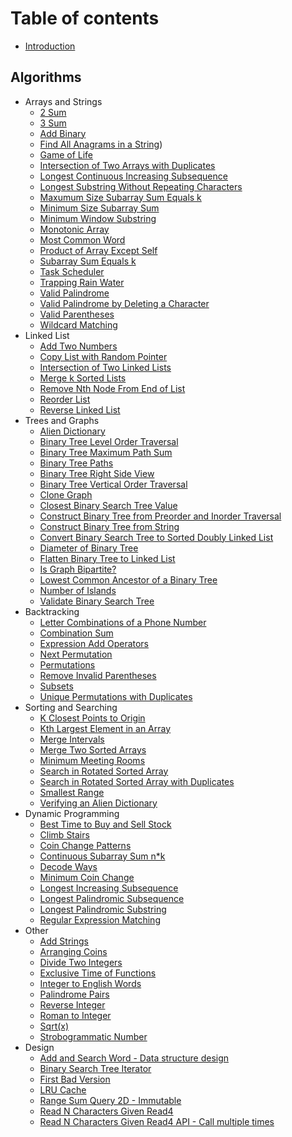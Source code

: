 # Table of contents

* [Introduction](README.md)

## Algorithms

* Arrays and Strings
    * [2 Sum](arrays_and_strings/2-sum.md)
    * [3 Sum](arrays_and_strings/3-sum.md)
    * [Add Binary](arrays_and_strings/add_binary.md)
    * [Find All Anagrams in a String](arrays_and_strings/all_anagrams.md))
    * [Game of Life](arrays_and_strings/game_of_life.md)
    * [Intersection of Two Arrays with Duplicates](arrays_and_strings/two_arrays.md)
    * [Longest Continuous Increasing Subsequence](arrays_and_strings/lcis.md)
    * [Longest Substring Without Repeating Characters](arrays_and_strings/longest_substring.md)
    * [Maxumum Size Subarray Sum Equals k](arrays_and_strings/max_subarray_sum_k.md)
    * [Minimum Size Subarray Sum](arrays_and_strings/min_subarray_sum.md)
    * [Minimum Window Substring](arrays_and_strings/min_window.md)
    * [Monotonic Array](arrays_and_strings/monotonic.md)
    * [Most Common Word](arrays_and_strings/most_common.md)
    * [Product of Array Except Self](arrays_and_strings/product.md)
    * [Subarray Sum Equals k](arrays_and_strings/subarray_sum_k.md)
    * [Task Scheduler](arrays_and_strings/tasks.md)
    * [Trapping Rain Water](arrays_and_strings/rain_water.md)
    * [Valid Palindrome](arrays_and_strings/valid_palindrome.md)
    * [Valid Palindrome by Deleting a Character](arrays_and_strings/palindrome_by_deletion.md)
    * [Valid Parentheses](arrays_and_strings/valid_parentheses.md)
    * [Wildcard Matching](arrays_and_strings/wildcard.md)
* Linked List
    * [Add Two Numbers](linked_list/add_two_numbers.md)
    * [Copy List with Random Pointer](linked_list/copy_with_random.md)
    * [Intersection of Two Linked Lists](linked_list/get_intersection_node.md)
    * [Merge k Sorted Lists](linked_list/merge_lists.md)
    * [Remove Nth Node From End of List](linked_list/nth_node_from_end.md)
    * [Reorder List](linked_list/reorder_list.md)
    * [Reverse Linked List](linked_list/reverse_linked_list.md)
* Trees and Graphs
    * [Alien Dictionary](trees_and_graphs/alien.md)
    * [Binary Tree Level Order Traversal](trees_and_graphs/level_order_traversal.md)
    * [Binary Tree Maximum Path Sum](trees_and_graphs/max_path_sum.md)
    * [Binary Tree Paths](trees_and_graphs/tree_path.md)
    * [Binary Tree Right Side View](trees_and_graphs/right_view.md)
    * [Binary Tree Vertical Order Traversal](trees_and_graphs/vertical_order_traversal.md)
    * [Clone Graph](trees_and_graphs/clone.md)
    * [Closest Binary Search Tree Value](trees_and_graphs/closest_value.md)
    * [Construct Binary Tree from Preorder and Inorder Traversal](trees_and_graphs/preorder_inorder.md)
    * [Construct Binary Tree from String](trees_and_graphs/str2tree.md)
    * [Convert Binary Search Tree to Sorted Doubly Linked List](trees_and_graphs/bst_to_list.md)
    * [Diameter of Binary Tree](trees_and_graphs/binary_tree_diameter.md)
    * [Flatten Binary Tree to Linked List](trees_and_graphs/binary_tree_to_list.md)
    * [Is Graph Bipartite?](trees_and_graphs/bipartite.md)
    * [Lowest Common Ancestor of a Binary Tree](trees_and_graphs/lca.md)
    * [Number of Islands](trees_and_graphs/number_of_islands.md)
    * [Validate Binary Search Tree](trees_and_graphs/valid_bst.md)
* Backtracking
    * [Letter Combinations of a Phone Number](backtracking/letter_combinations.md)
    * [Combination Sum](backtracking/combination_sum.md)
    * [Expression Add Operators](backtracking/operators.md)
    * [Next Permutation](backtracking/next_permutation.md)
    * [Permutations](backtracking/permutations.md)
    * [Remove Invalid Parentheses](backtracking/invalid_parentheses.md)
    * [Subsets](backtracking/subsets.md)
    * [Unique Permutations with Duplicates](backtracking/permutations_with_dup.md)
* Sorting and Searching
    * [K Closest Points to Origin](sorting_searching/k_closest.md)
    * [Kth Largest Element in an Array](sorting_searching/kth_largest.md)
    * [Merge Intervals](sorting_searching/merge_intervals.md)
    * [Merge Two Sorted Arrays](sorting_searching/sorted_array.md)
    * [Minimum Meeting Rooms](sorting_searching/min_meeting_rooms.md)
    * [Search in Rotated Sorted Array](sorting_searching/rotated_sorted_array.md)
    * [Search in Rotated Sorted Array with Duplicates](sorting_searching/rotated_sorted_array_with_dup.md)
    * [Smallest Range](sorting_searching/min_range.md)
    * [Verifying an Alien Dictionary](sorting_searching/alien_sort.md)
* Dynamic Programming
    * [Best Time to Buy and Sell Stock](dp/stock.md)
    * [Climb Stairs](dp/stairs.md)
    * [Coin Change Patterns](dp/coin_patterns.md)
    * [Continuous Subarray Sum n*k](dp/subarray_sum_nk.md)
    * [Decode Ways](dp/decode_digits.md)
    * [Minimum Coin Change](dp/min_coin_change.md)
    * [Longest Increasing Subsequence](dp/lis.md)
    * [Longest Palindromic Subsequence](dp/lp_subsequence.md)
    * [Longest Palindromic Substring](dp/lp_substring.md)
    * [Regular Expression Matching](dp/regex_match.md)
* Other
    * [Add Strings](other/addition_by_string.md)
    * [Arranging Coins](other/arranging_coins.md)
    * [Divide Two Integers](other/division.md)
    * [Exclusive Time of Functions](other/exclusive_time.md)
    * [Integer to English Words](other/i_to_e.md)
    * [Palindrome Pairs](other/palindrome_pairs.md)
    * [Reverse Integer](other/reverse_integer.md)
    * [Roman to Integer](other/roman_to_integer.md)
    * [Sqrt(x)](other/sqrt_approx.md)
    * [Strobogrammatic Number](other/strobogrammatic.md)
* Design
    * [Add and Search Word - Data structure design](design/word_dictionary.md)
    * [Binary Search Tree Iterator](design/bst_iterator.md)
    * [First Bad Version](design/bad_version.md)
    * [LRU Cache](design/lru_cache.md)
    * [Range Sum Query 2D - Immutable](design/num_matrix.md)
    * [Read N Characters Given Read4](design/once_by_read4.md)
    * [Read N Characters Given Read4 API - Call multiple times](design/read4.md)
